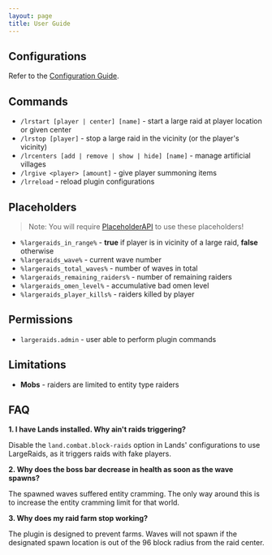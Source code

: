 ```yaml
---
layout: page
title: User Guide
---
```


## Configurations

Refer to the [Configuration Guide](configurations.html).

## Commands

- `/lrstart [player | center] [name]` - start a large raid at player location or given center
- `/lrstop [player]` - stop a large raid in the vicinity (or the player's vicinity)
- `/lrcenters [add | remove | show | hide] [name]` - manage artificial villages
- `/lrgive <player> [amount]` - give player summoning items
- `/lrreload` - reload plugin configurations

## Placeholders

> Note: You will require [PlaceholderAPI](https://www.spigotmc.org/resources/placeholderapi.6245/) to use these placeholders!

- `%largeraids_in_range%` - **true** if player is in vicinity of a large raid, **false** otherwise
- `%largeraids_wave%` - current wave number
- `%largeraids_total_waves%` - number of waves in total
- `%largeraids_remaining_raiders%` - number of remaining raiders
- `%largeraids_omen_level%` - accumulative bad omen level
- `%largeraids_player_kills%` - raiders killed by player

## Permissions

- `largeraids.admin` - user able to perform plugin commands

## Limitations

- **Mobs** - raiders are limited to entity type raiders

## FAQ

**1. I have Lands installed. Why ain't raids triggering?**

Disable the `land.combat.block-raids` option in Lands' configurations to use LargeRaids, as it triggers raids with fake players.

**2. Why does the boss bar decrease in health as soon as the wave spawns?**

The spawned waves suffered entity cramming. The only way around this is to increase the entity cramming limit for that world.

**3. Why does my raid farm stop working?**

The plugin is designed to prevent farms. Waves will not spawn if the designated spawn location is out of the 96 block radius from the raid center.
